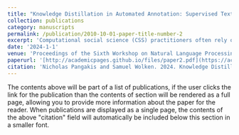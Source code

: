 ```yaml
---
title: "Knowledge Distillation in Automated Annotation: Supervised Text Classification with LLM-Generated Training Labels"
collection: publications
category: manuscripts
permalink: /publication/2010-10-01-paper-title-number-2
excerpt: 'Computational social science (CSS) practitioners often rely on human-labeled data to fine-tune supervised text classifiers. We assess the potential for researchers to augment or replace human-generated training data with surrogate training labels from generative large language models (LLMs). We introduce a recommended workflow and test this LLM application by replicating 14 classification tasks and measuring performance. We employ a novel corpus of English-language text classification data sets from recent CSS articles in high-impact journals. Because these data sets are stored in password-protected archives, our analyses are less prone to issues of contamination. For each task, we compare supervised classifiers fine-tuned using GPT-4 labels against classifiers fine-tuned with human annotations and against labels from GPT-4 and Mistral-7B with few-shot in-context learning. Our findings indicate that supervised classification models fine-tuned on LLM-generated labels perform comparably to models fine-tuned with labels from human annotators. Fine-tuning models using LLM-generated labels can be a fast, efficient and cost-effective method of building supervised text classifiers.'
date: '2024-1-1'
venue: 'Proceedings of the Sixth Workshop on Natural Language Processing and Computational Social Science (NLP+CSS 2024)'
paperurl: '[http://academicpages.github.io/files/paper2.pdf](https://aclanthology.org/2024.nlpcss-1.pdf#page=119)'
citation: 'Nicholas Pangakis and Samuel Wolken. 2024. Knowledge Distillation in Automated Annotation: Supervised Text Classification with LLM-Generated Training Labels. In Proceedings of the Sixth Workshop on Natural Language Processing and Computational Social Science (NLP+CSS 2024), pages 113–131, Mexico City, Mexico. Association for Computational Linguistics.'
---
```


The contents above will be part of a list of publications, if the user clicks the link for the publication than the contents of section will be rendered as a full page, allowing you to provide more information about the paper for the reader. When publications are displayed as a single page, the contents of the above "citation" field will automatically be included below this section in a smaller font.
